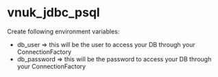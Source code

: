 # vnuk_jdbc_psql


Create following environment variables:
- db_user => this will be the user to access your DB through your ConnectionFactory
- db_password => this will be the password to access your DB through your ConnectionFactory
